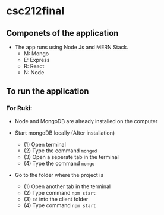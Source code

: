 # csc212final

## Componets of the application
- The app runs using Node Js and MERN Stack. 
  - M: Mongo
  - E: Express
  - R: React
  - N: Node
## To run the application
### For Ruki:
- Node and MongoDB are already installed on the computer

- Start mongoDB locally (After installation)
  - (1) Open terminal
  - (2) Type the command `mongod`
  - (3) Open a seperate tab in the terminal
  - (4) Type the command `mongo`
- Go to the folder where the project is
  - (1) Open another tab in the terminal
  - (2) Type command `npm start`
  - (3) `cd` into the client folder
  - (4) Type command `npm start`
